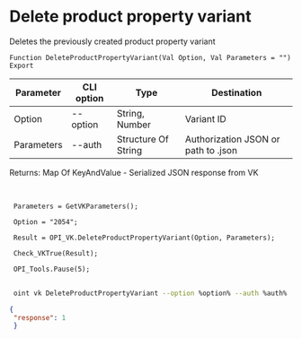 ﻿---
sidebar_position: 7
---

# Delete product property variant
 Deletes the previously created product property variant



`Function DeleteProductPropertyVariant(Val Option, Val Parameters = "") Export`

 | Parameter | CLI option | Type | Destination |
 |-|-|-|-|
 | Option | --option | String, Number | Variant ID |
 | Parameters | --auth | Structure Of String | Authorization JSON or path to .json |

 
 Returns: Map Of KeyAndValue - Serialized JSON response from VK

<br/>




```bsl title="Code example"
 Parameters = GetVKParameters();
 
 Option = "2054";
 
 Result = OPI_VK.DeleteProductPropertyVariant(Option, Parameters);
 
 Check_VKTrue(Result);
 
 OPI_Tools.Pause(5);
```
	


```sh title="CLI command example"
 
 oint vk DeleteProductPropertyVariant --option %option% --auth %auth%

```

```json title="Result"
{
 "response": 1
 }
```
